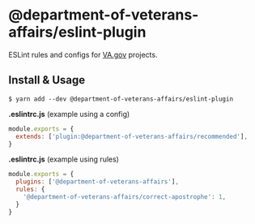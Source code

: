 # @department-of-veterans-affairs/eslint-plugin

ESLint rules and configs for [VA.gov](https://www.va.gov/) projects.

## Install & Usage

```
$ yarn add --dev @department-of-veterans-affairs/eslint-plugin
```

**.eslintrc.js** (example using a config)

```js
module.exports = {
  extends: ['plugin:@department-of-veterans-affairs/recommended'],
}
```

**.eslintrc.js** (example using rules)

```js
module.exports = {
  plugins: ['@department-of-veterans-affairs'],
  rules: {
    '@department-of-veterans-affairs/correct-apostrophe': 1,
  }
}
```
